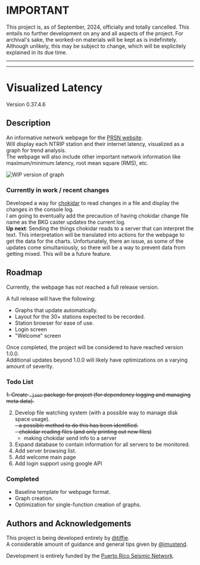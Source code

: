 # IMPORTANT  
This project is, as of September, 2024, officially and totally cancelled. This entails no further development on any and all aspects of the project. For archival's sake, the worked-on materials will be kept as is indefinitely. Although unlikely, this may be subject to change, which will be explicitely explained in its due time.

---
---

# Visualized Latency
Version 0.37.4.6

## Description

An informative network webpage for the [PRSN website](https://redsismica.uprm.edu/index.php).  
Will display each NTRIP station and their internet latency, visualized as a graph for trend analysis.  
The webpage will also include other important network information like maximum/minimum latency, root mean square (RMS), etc.

![WIP version of graph](https://github.com/tiffie1/prsn_webpage/assets/139599672/b4e60d4f-7bc4-4e04-bcde-8f8143c6dd7b)

### Currently in work / recent changes
Developed a way for [chokidar](https://www.npmjs.com/package/chokidar) to read changes in a file and display the changes in the console log.  
I am going to eventually add the precaution of having chokidar change file name as the BKG caster updates the current log.  
**Up next**: Sending the things chokidar reads to a server that can interpret the text. This interpretation will be translated into actions for the webpage to get the data for the charts.
Unfortunately, there an issue, as some of the updates come simultaniously, so there will be a way to prevent data from getting mixed. This will be a future feature.

## Roadmap

Currently, the webpage has not reached a full release version.  

A full release will have the following:
- Graphs that update automatically.
- Layout for the 30+ stations expected to be recorded.
- Station browser for ease of use.
- Login screen
- "Welcome" screen

Once completed, the project will be considered to have reached version 1.0.0.  
Additional updates beyond 1.0.0 will likely have optimizations on a varying amount of severity.


### Todo List

~~1. Create `.json` package for project (for dependency logging and managing meta data).~~  

2.  Develop file watching system (with a possible way to manage disk space usage).  
    ~~- a possible method to do this has been identified.~~  
    ~~- chokidar reading files (and only printing out new files)~~  
    - making chokidar send info to a server
4.  Expand database to contain information for all servers to be monitored.
5.  Add server browsing list.
6.  Add welcome main page
7.  Add login support using google API  


### Completed

- Baseline template for webpage format.
- Graph creation.
- Optimization for single-function creation of graphs.


## Authors and Acknowledgements
This project is being developed entirely by [@tiffie](https://github.com/tiffie1).  
A considerable amount of guidance and general tips given by [@imustend](https://github.com/imustend).  

Development is entirely funded by the [Puerto Rico Seismic Network](https://redsismica.uprm.edu/index.php).
